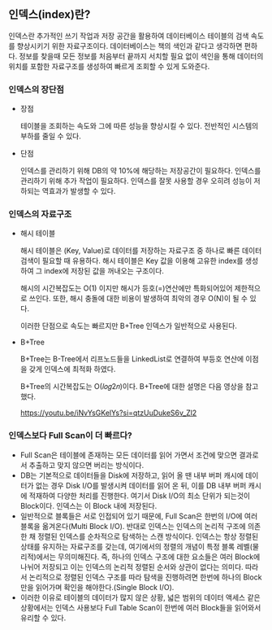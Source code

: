 ## 인덱스(index)란?

인덱스란 추가적인 쓰기 작업과 저장 공간을 활용하여 데이터베이스 테이블의 검색 속도를 향상시키기 위한 자료구조이다. 데이터베이스는 책의 색인과 같다고 생각하면 편하다. 정보를 찾을때 모든 정보를 처음부터 끝까지 서치할 필요 없이 색인을 통해 데이터의 위치를 포함한 자료구조를 생성하여 빠르게 조회할 수 있게 도와준다.

### 인덱스의 장단점

- 장점

  테이블을 조회하는 속도와 그에 따른 성능을 향상시킬 수 있다.
  전반적인 시스템의 부하를 줄일 수 있다.

- 단점

  인덱스를 관리하기 위해 DB의 약 10%에 해당하는 저장공간이 필요하다.
  인덱스를 관리하기 위해 추가 작업이 필요하다.
  인덱스를 잘못 사용할 경우 오히려 성능이 저하되는 역효과가 발생할 수 있다.

### 인덱스의 자료구조

- 해시 테이블

  해시 테이블은 (Key, Value)로 데이터를 저장하는 자료구조 중 하나로 빠른 데이터 검색이 필요할 때 유용하다. 해시 테이블은 Key 값을 이용해 고유한 index를 생성하여 그 index에 저장된 값을 꺼내오는 구조이다.

  해시의 시간복잡도는 O(1) 이지만 해시가 등호(=)연산에만 특화되어있어 제한적으로 쓰인다. 또한, 해시 충돌에 대한 비용이 발생하여 최악의 경우 O(N)이 될 수 있다.

  이러한 단점으로 속도는 빠르지만 B+Tree 인덱스가 일반적으로 사용된다.

- B+Tree

  B+Tree는 B-Tree에서 리프노드들을 LinkedList로 연결하여 부등호 연산에 이점을 갖게 인덱스에 최적화 하였다. 

  B+Tree의 시간복잡도는 O(𝑙𝑜𝑔2𝑛)이다. B+Tree에 대한 설명은 다음 영상을 참고했다.

  https://youtu.be/iNvYsGKelYs?si=qtzUuDukeS6v_Zl2

### 인덱스보다 Full Scan이 더 빠르다?

- Full Scan은 테이블에 존재하는 모든 데이터를 읽어 가면서 조건에 맞으면 결과로서 추출하고 맞지 않으면 버리는 방식이다.
- DB는 기본적으로 데이터들을 Disk에 저장하고, 읽어 올 땐 내부 버퍼 캐시에 데이터가 없는 경우 Disk I/O를 발생시켜 데이터를 읽어 온 뒤, 이를 DB 내부 버퍼 캐시에 적재하여 다양한 처리를 진행한다. 여기서 Disk I/O의 최소 단위가 되는것이 Block이다. 인덱스는 이 Block 내에 저장된다.
- 일반적으로 블록들은 서로 인접되어 있기 때문에, Full Scan은 한번의 I/O에 여러 블록을 옮겨온다(Multi Block I/O). 반대로 인덱스는 인덱스의 논리적 구조에 의존한 채 정렬된 인덱스를 순차적으로 탐색하는 스캔 방식이다. 인덱스는 항상 정렬된 상태를 유지하는 자료구조를 갖는데, 여기에서의 정렬의 개념이 특정 블록 레벨(물리적)에서는 무의미해진다. 즉, 하나의 인덱스 구조에 대한 요소들은 여러 Block에 나뉘어 저장되고 이는 인덱스의 논리적 정렬된 순서와 상관이 없다는 의미다. 따라서 논리적으로 정렬된 인덱스 구조를 따라 탐색을 진행하려면 한번에 하나의 Block 만을 읽어가며 확인을 해야한다.(Single Block I/O).
- 이러한 이유로 테이블의 데이터가 많지 않은 상황, 넓은 범위의 데이터 액세스 같은 상황에서는 인덱스 사용보다 Full Table Scan이 한번에 여러 Block들을 읽어와서 유리할 수 있다.
